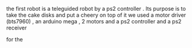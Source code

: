 the first robot is a teleguided robot by a ps2 controller . Its purpose is to take the cake disks and put a cheery on top of it
we used a motor driver (bts7960) , an arduino mega  , 2 motors and a ps2 controller and a ps2 receiver 

for the 
